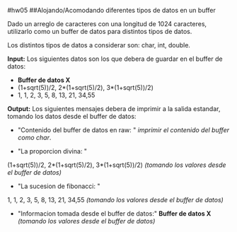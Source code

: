 #hw05
##Alojando/Acomodando diferentes tipos de datos en un buffer

Dado un arreglo de caracteres con una longitud de 1024 caracteres, utilizarlo como un buffer de datos para distintos tipos de datos.

Los distintos tipos de datos a considerar son: char, int, double.

**Input:**
Los siguientes datos son los que debera de guardar en el buffer de datos:
* **Buffer de datos X**
* (1+sqrt(5))/2,   2\*(1+sqrt(5)/2),   3\*(1+sqrt(5))/2)
* 1, 1, 2, 3, 5, 8, 13, 21, 34,55

**Output:**
Los siguientes mensajes debera de imprimir a la salida estandar, tomando los datos desde el buffer de datos:
* "Contenido del buffer de datos en raw: "
  _imprimir el contenido del buffer como char_.

* "La proporcion divina: "

 (1+sqrt(5))/2, 2\*(1+sqrt(5)/2), 3\*(1+sqrt(5))/2)  _(tomando los valores desde el buffer de datos)_
*  "La sucesion de fibonacci: "

 1, 1, 2, 3, 5, 8, 13, 21, 34,55    _(tomando los valores desde el buffer de datos)_
* "Informacion tomada desde el buffer de datos:" **Buffer de datos X** _(tomando los valores desde el buffer de datos)_
